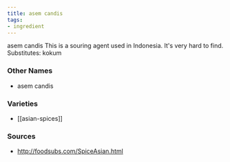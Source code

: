 ```yaml
---
title: asem candis
tags:
- ingredient
---
```

asem candis This is a souring agent used in Indonesia. It's very hard to find. Substitutes: kokum

### Other Names

* asem candis

### Varieties

* [[asian-spices]]

### Sources
* http://foodsubs.com/SpiceAsian.html
